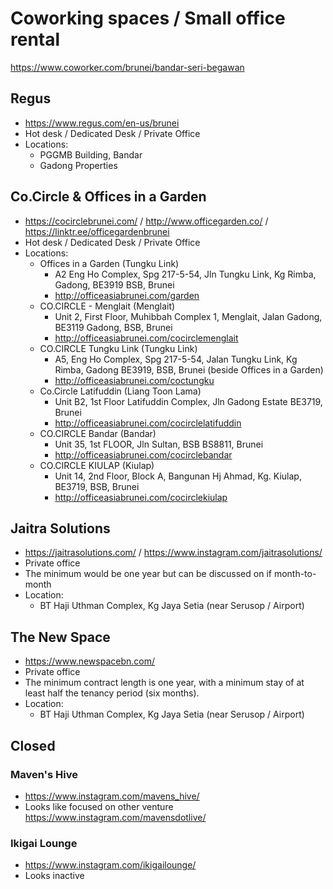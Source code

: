 # Coworking spaces / Small office rental

https://www.coworker.com/brunei/bandar-seri-begawan


## Regus
- https://www.regus.com/en-us/brunei
- Hot desk / Dedicated Desk / Private Office
- Locations:
  - PGGMB Building, Bandar
  - Gadong Properties


## Co.Circle & Offices in a Garden

- https://cocirclebrunei.com/ /  http://www.officegarden.co/ / https://linktr.ee/officegardenbrunei
- Hot desk / Dedicated Desk / Private Office
- Locations:
    - Offices in a Garden (Tungku Link)
        - A2 Eng Ho Complex, Spg 217-5-54, Jln Tungku Link, Kg Rimba, Gadong, BE3919 BSB, Brunei
        - http://officeasiabrunei.com/garden
    - CO.CIRCLE - Menglait (Menglait)
        - Unit 2, First Floor, Muhibbah Complex 1, Menglait, Jalan Gadong, BE3119 Gadong, BSB, Brunei
        - http://officeasiabrunei.com/cocirclemenglait
    - CO.CIRCLE Tungku Link (Tungku Link)
        - A5, Eng Ho Complex, Spg 217-5-54, Jalan Tungku Link, Kg Rimba, Gadong BE3919, BSB, Brunei (beside Offices in a Garden)
        - http://officeasiabrunei.com/coctungku
    - Co.Circle Latifuddin (Liang Toon Lama)
        - Unit B2, 1st Floor Latifuddin Complex, Jln Gadong Estate BE3719, Brunei
        - http://officeasiabrunei.com/cocirclelatifuddin
    - CO.CIRCLE Bandar (Bandar)
        - Unit 35, 1st FLOOR, Jln Sultan, BSB BS8811, Brunei
        - http://officeasiabrunei.com/cocirclebandar
    - CO.CIRCLE KIULAP  (Kiulap)
        - Unit 14, 2nd Floor, Block A, Bangunan Hj Ahmad, Kg. Kiulap, BE3719, BSB, Brunei
        - http://officeasiabrunei.com/cocirclekiulap


## Jaitra Solutions
- https://jaitrasolutions.com/ / https://www.instagram.com/jaitrasolutions/
- Private office
- The minimum would be one year but can be discussed on if month-to-month
- Location:
    - BT Haji Uthman Complex, Kg Jaya Setia (near Serusop / Airport)

## The New Space
- https://www.newspacebn.com/
- Private office
- The minimum contract length is one year, with a minimum stay of at least half the tenancy period (six months).
- Location:
    - BT Haji Uthman Complex, Kg Jaya Setia (near Serusop / Airport)

## Closed

### Maven's Hive
- https://www.instagram.com/mavens_hive/
- Looks like focused on other venture https://www.instagram.com/mavensdotlive/

### Ikigai Lounge
- https://www.instagram.com/ikigailounge/
- Looks inactive

